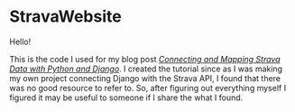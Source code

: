 # StravaWebsite
Hello! 

This is the code I used for my blog post [*Connecting and Mapping Strava Data with Python and Django*](https://www.linkedin.com/pulse/connecting-mapping-strava-data-python-anddjango-adam-vert/?trackingId=DhBjC3EWTI2v0aheLPV0hg%3D%3D). I created the 
tutorial since as I was making my own project connecting Django with the Strava API, I found that there was no good 
resource to refer to. So, after figuring out everything myself I figured it may be useful to someone if I share the 
what I found.
